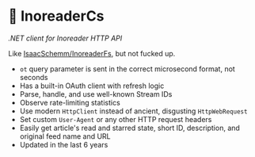 📰 InoreaderCs
===

*.NET client for Inoreader HTTP API*

Like [IsaacSchemm/InoreaderFs](https://github.com/IsaacSchemm/InoreaderFs), but not fucked up.

- `ot` query parameter is sent in the correct microsecond format, not seconds
- Has a built-in OAuth client with refresh logic
- Parse, handle, and use well-known Stream IDs
- Observe rate-limiting statistics
- Use modern `HttpClient` instead of ancient, disgusting `HttpWebRequest`
- Set custom `User-Agent` or any other HTTP request headers
- Easily get article's read and starred state, short ID, description, and original feed name and URL
- Updated in the last 6 years